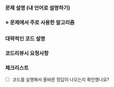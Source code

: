 ### 문제 설명 (내 언어로 설명하기)

### ⭐️ 문제에서 주로 사용한 알고리즘

### 대략적인 코드 설명

### 코드리뷰시 요청사항

### 체크리스트
- [ ] 코드를 실행해서 올바른 정답이 나오는지 확인했나요?
